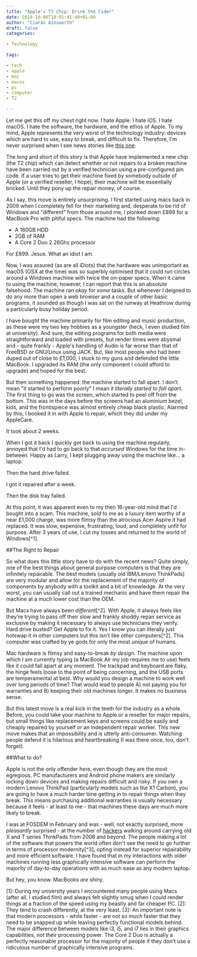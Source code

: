 ```yaml
---
title: "Apple's T2 Chip: Drink the Cider"
date: 2018-10-06T18:01:41:40+01:00
author: "Ciarán Ainsworth"
draft: false
categories:

- Technology

tags:

- tech
- apple
- mac
- macos
- pc
- computer
- T2

---
```


Let me get this off my chest right now. I hate Apple. I hate iOS. I hate macOS. I hate the software, the hardware, and the ethos of Apple. To my mind, Apple represents the very worst of the technology industry: devices which are hard to use, easy to break, and difficult to fix. Therefore, I'm never surprised when I see news stories like [this one](https://motherboard.vice.com/en_us/article/yw9qk7/macbook-pro-software-locks-prevent-independent-repair).

The long and short of this story is that Apple have implemented a new chip (the T2 chip) which can detect whether or not repairs to a broken machine have been carried out by a verified technician using a pre-configured pin code. If a user tries to get their machine fixed by somebody outside of Apple (or a verified reseller, I hope), their machine will be essentially bricked. Until they pony up the repair money, of course.

As I say, this move is entirely unsurprising. I first started using macs back in 2009 when I completely fell for their marketing and, desperate to be rid of Windows and "different" from those around me, I plonked down £899 for a MacBook Pro with pitiful specs. The machine had the following:

* A 160GB HDD
* 2GB of RAM
* A Core 2 Duo 2.26Ghz processor

For £899. Jesus. What an idiot I am.

Now, I was assured (as are all iDiots) that the hardware was unimportant as macOS (OSX at the time) was so superbly optimised that it could run circles around a Windows machine with twice the on-paper specs. When it came to using the machine, however, I can report that this is an absolute falsehood. The machine ran *okay* for *some* tasks. But whenever I deigned to do any more than open a web browser and a couple of other basic programs, it sounded as though I was sat on the runway at Heathrow during a particularly busy holiday period.

I have bought the machine primarily for film editing and music production, as these were my two key hobbies as a youngster (heck, I even studied film at university). And sure, the editing programs for both media were straightforward and loaded with presets, but render times were abysmal and - quite frankly - Apple's handling of Audio is far worse than that of FreeBSD or GNU/Linux using JACK. But, like most people who had been duped out of close to £1,000, I stuck to my guns and defended the little MacBook. I upgraded its RAM (the only component I could afford to upgrade) and hoped for the best.

But then something happened: the machine started to fall apart. I don't mean "it started to perform poorly" I mean it *literally started to fall apart*. The first thing to go was the screen, which started to peel off from the bottom. This was in the days before the screens had an aluminium bezel, kids, and the frontispiece was almost entirely cheap black plastic. Alarmed by this, I booked it in with Apple to repair, which they did under my AppleCare.

It took about 2 weeks.

When I got it back I quickly got back to using the machine regularly, annoyed that I'd had to go back to that *accursed* Windows for the time in-between. Happy as Larry, I kept plugging away using the machine like... a laptop.

Then the hard drive failed.

I got it repaired after a week.

Then the disk tray failed.

At this point, it was apparent even to my then 16-year-old mind that I'd bought into a scam. This machine, sold to me as a luxury item worthy of a near £1,000 charge, was more flimsy than the atrocious Acer Aspire it had replaced. It was slow, expensive, frustrating, loud, and completely unfit for purpose. After 3 years of use, I cut my losses and returned to the world of Windows[^1].

##The Right to Repair

So what does this little story have to do with the recent news? Quite simply, one of the best things about general purpose computers is that they are infinitely repairable. The best models (usually old IBM/Lenovo ThinkPads) are very modular and allow for the replacement of the majority of components by anybody with a toolkit and a bit of knowledge. At the very worst, you can usually call out a trained mechanic and have them repair the machine at a much lower cost than the OEM.

But Macs have always been *different*[^2]. With Apple, it always feels like they're trying to pass off their slow and frankly shoddy repair service as exclusive by making it necessary to always use technicians they verify. Hard drive busted? Get Apple to fix it. Yes I know you can literally just hotswap it in other computers but this isn't like *other* computers[^2]. This computer was crafted by ye gods for only the most *unique* of humans.

Mac hardware is flimsy and easy-to-break *by design*. The machine upon which I am currently typing (a MacBook Air my job requires me to use) feels like it could fall apart at any moment. The trackpad and keyboard are flaky, the hinge feels loose to the point of being concerning, and the USB ports are temperamental at best. Why would you design a machine to work well over long periods of time? That would lead to people A) not paying you for warranties and B) keeping their old machines longer. It makes no business sense.

But this latest move is a real kick in the teeth for the industry as a whole. Before, you could take your machine to Apple or a reseller for major repairs, but small things like replacement keys and screens could be easily and cheaply repaired by yourself or an independent repair worker. This new move makes that an impossibility and is utterly anti-consumer. Watching people defend it is hilarious and heartbreaking (I was there once, too, don't forget).

##What to do?

Apple is not the only offender here, even though they are the most egregious. PC manufacturers and Android phone makers are similarly locking down devices and making repairs difficult and risky. If you own a modern Lenovo ThinkPad (particularly models such as the X1 Carbon), you are going to have a much harder time getting in to repair things when they break. This means purchasing additional warranties is usually necessary because it feels - at least to me - that machines these days are much more likely to break.

I was at FOSDEM in February and was - well, not exactly surprised, more *pleasantly* surprised - at the number of [hackers](https://stallman.org/articles/on-hacking.html) walking around carrying old X and T series ThinkPads from 2008 and beyond. The people making a lot of the software that powers the world often don't see the need to go further in terms of processor modernity[^3], opting instead for superior repairability and more efficient software. I have found that in my interactions with older machines running less graphically intensive software can perform the majority of day-to-day operations with as much ease as any modern laptop.

But hey, you know. MacBooks *are* shiny.

[1]: During my university years I encountered many people using Macs (after all, I studied film) and always felt slightly smug when I could render things at a fraction of the speed using my beastly and far cheaper PC.
[2]: They tend to crash differently, at the very least.
[3]: An important note is that modern processors - while faster - are not so *much* faster that they need to be snapped up while leaving perfectly functional models behind. The major difference between models like i3, i5, and i7 lies in their graphics capabilities, not their processing power. The Core 2 Duo is actually a perfectly reasonable processor for the majority of people if they don't use a ridiculous number of graphically intensive programs.
